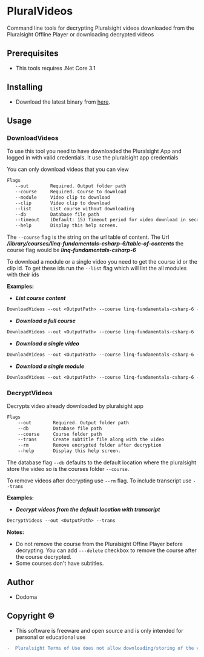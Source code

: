 # PluralVideos
 
Command line tools for decrypting Pluralsight videos downloaded from the Pluralsight Offline Player or downloading decrypted videos

## Prerequisites

- This tools requires .Net Core 3.1

## Installing
- Download the latest binary from [here](https://github.com/dodoma700/PluralVideos/releases).

## Usage

### DownloadVideos
To use this tool you need to have downloaded the Pluralsight App and logged in 
with valid credentials. It use the pluralsight app credentials

You can only download videos that you can view
 ```diff
Flags
	--out        Required. Output folder path
	--course     Required. Course to download
	--module     Video clip to download
	--clip       Video clip to download
	--list       List course without downloading
	--db         Database file path
	--timeout    (Default: 15) Timeout period for video download in seconds
	--help       Display this help screen.
```
 
The ```--course``` flag is the string on the url table of content. The Url ***/library/courses/linq-fundamentals-csharp-6/table-of-contents*** the course flag would be ***linq-fundamentals-csharp-6***

To download a module or a single video you need to get the course id or the clip id. To get these ids run the ```--list``` flag which will list the all modules with their ids

**Examples:**

- ***List course content***
```diff
DownloadVideos --out <OutputPath> --course linq-fundamentals-csharp-6 --list
```
- ***Download a full course***
```diff
DownloadVideos --out <OutputPath> --course linq-fundamentals-csharp-6
```
- ***Download a single video***
```diff
DownloadVideos --out <OutputPath> --course linq-fundamentals-csharp-6 --clip 97619f0d-5618-4a53-8dc8-08fa981883fc
```
- ***Download a single module***
```diff
DownloadVideos --out <OutputPath> --course linq-fundamentals-csharp-6 --module 97619f0d-5618-4a53-8dc8-08fa981883fc
```
	
### DecryptVideos
Decrypts video already downloaded by pluralsight app
```diff
Flags
	--out        Required. Output folder path
	--db         Database file path
	--course     Course folder path
	--trans      Create subtitle file along with the video
	--rm         Remove encrypted folder after decryption
	--help       Display this help screen.
```
The database flag ```--db``` defaults to the default location where the pluralsight store the video so is the courses folder ```--course```.

To remove videos after decrypting use ```--rm``` flag. To include transcript use ```--trans```

**Examples:**

- ***Decrypt videos from the default location with transcript***
```diff
DecryptVideos --out <OutputPath> --trans
```

**Notes:**
- Do not  remove the course from the Pluralsight Offine Player before decrypting. You can add ```---delete``` checkbox to remove the course after the course decrypted.
- Some courses don't have subtitles.

## Author

- Dodoma

## Copyright ©

- This software is freeware and open source and is only intended for personal or educational use
``` diff
-  Pluralsight Terms of Use does not allow downloading/storing of the video. https://www.pluralsight.com/terms
``` 
